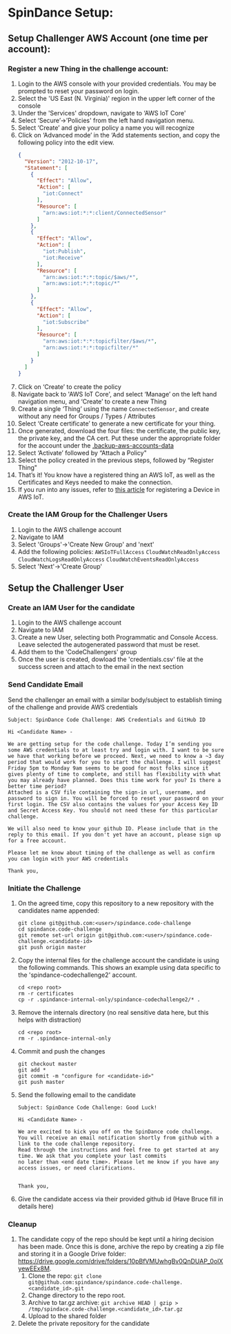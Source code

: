 # SpinDance Setup:

## Setup Challenger AWS Account (one time per account):

### Register a new Thing in the challenge account:
1. Login to the AWS console with your provided credentials. You may be prompted to reset your password on login.
1. Select the 'US East (N. Virginia)' region in the upper left corner of the console
1. Under the 'Services' dropdown, navigate to ‘AWS IoT Core'
1. Select ‘Secure’->’Policies' from the left hand navigation menu.
1. Select ‘Create’ and give your policy a name you will recognize
1. Click on ‘Advanced mode’ in the ‘Add statements section, and copy the following policy into the edit view.
    ```json
    {
      "Version": "2012-10-17",
      "Statement": [
        {
          "Effect": "Allow",
          "Action": [
            "iot:Connect"
          ],
          "Resource": [
            "arn:aws:iot:*:*:client/ConnectedSensor"
          ]
        },
        {
          "Effect": "Allow",
          "Action": [
            "iot:Publish",
            "iot:Receive"
          ],
          "Resource": [
            "arn:aws:iot:*:*:topic/$aws/*",
            "arn:aws:iot:*:*:topic/*"
          ]
        },
        {
          "Effect": "Allow",
          "Action": [
            "iot:Subscribe"
          ],
          "Resource": [
            "arn:aws:iot:*:*:topicfilter/$aws/*",
            "arn:aws:iot:*:*:topicfilter/*"
          ]
        }
      ]
    }
    ```
1. Click on ‘Create’ to create the policy
1. Navigate back to 'AWS IoT Core', and select ‘Manage’ on the left hand navigation menu, and ‘Create’ to create a new Thing
1. Create a single ‘Thing’ using the name `ConnectedSensor`, and create without any need for Groups / Types / Attributes
1. Select ‘Create certificate’ to generate a new certificate for your thing.
1. Once generated, download the four files: the certificate, the public key, the private key, and the CA cert. Put these under the appropriate folder for the account under the [.backup-aws-accounts-data](../../.backup-aws-accounts-data)
1. Select ‘Activate’ followed by “Attach a Policy"
1. Select the policy created in the previous steps, followed by “Register Thing"
1. That’s it! You know have a registered thing an AWS IoT, as well as the Certificates and Keys needed to make the connection.
1. If you run into any issues, refer to [this article](https://docs.aws.amazon.com/iot/latest/developerguide/register-device.html) for registering a Device in AWS IoT.

### Create the IAM Group for the Challenger Users
1. Login to the AWS challenge account
1. Navigate to IAM
1. Select 'Groups'->'Create New Group' and 'next'
1. Add the following policies:
    `AWSIoTFullAccess`
    `CloudWatchReadOnlyAccess`
    `CloudWatchLogsReadOnlyAccess`
    `CloudWatchEventsReadOnlyAccess`
1. Select 'Next'->'Create Group'

## Setup the Challenger User

### Create an IAM User for the candidate
1. Login to the AWS challenge account
1. Navigate to IAM
1. Create a new User, selecting both Programmatic and Console Access. Leave selected the autogenerated password that must be reset.
1. Add them to the 'CodeChallengers' group
1. Once the user is created, dowload the 'credentials.csv' file at the success screen and attach to the email in the next section

### Send Candidate Email
Send the challenger an email with a similar body/subject to establish timing of the challenge and provide AWS credentials

```
Subject: SpinDance Code Challenge: AWS Credentials and GitHub ID

Hi <Candidate Name> - 

We are getting setup for the code challenge. Today I’m sending you some AWS credentials to at least try and login with. I want to be sure we have that working before we proceed. Next, we need to know a ~3 day period that would work for you to start the challenge. I will suggest Friday 5pm to Monday 9am seems to be good for most folks since it gives plenty of time to complete, and still has flexibility with what you may already have planned. Does this time work for you? Is there a better time period?
Attached is a CSV file containing the sign-in url, username, and password to sign in. You will be forced to reset your password on your first login. The CSV also contains the values for your Access Key ID and Secret Access Key. You should not need these for this particular challenge.

We will also need to know your github ID. Please include that in the reply to this email. If you don't yet have an account, please sign up for a free account.

Please let me know about timing of the challenge as well as confirm you can login with your AWS credentials

Thank you,
```

### Initiate the Challenge

1. On the agreed time, copy this repository to a new repository with the candidates name appended:
    ```
    git clone git@github.com:<user>/spindance.code-challenge
    cd spindance.code-challenge
    git remote set-url origin git@github.com:<user>/spindance.code-challenge.<candidate-id>
    git push origin master
    ```
1. Copy the internal files for the challenge account the candidate is using the following commands. 
This shows an example using data specific to the 'spindance-codechallenge2' account.
    ```
    cd <repo root>
    rm -r certificates
    cp -r .spindance-internal-only/spindance-codechallenge2/* .
    ```
1. Remove the internals directory (no real sensitive data here, but this helps with distraction)
    ```
    cd <repo root>
    rm -r .spindance-internal-only
    ```
1. Commit and push the changes
    ```
    git checkout master
    git add *
    git commit -m "configure for <candidate-id>"
    git push master
    ```
1. Send the following email to the candidate

    ```
    Subject: SpinDance Code Challenge: Good Luck!
    
    Hi <Candidate Name> - 
    
    We are excited to kick you off on the SpinDance code challenge. 
    You will receive an email notification shortly from github with a link to the code challenge repository.
    Read through the instructions and feel free to get started at any time. We ask that you complete your last commits
    no later than <end date time>. Please let me know if you have any access issues, or need clarifications.
    
    
    Thank you,
    ```
 1. Give the candidate access via their provided github id (Have Bruce fill in details here)
 
 ### Cleanup 
 
 1. The candidate copy of the repo should be kept until a hiring decision has been made. Once this 
 is done, archive the repo by creating a zip file and storing it in a Google Drive folder: https://drive.google.com/drive/folders/10pBfVMUwhgBv0QnDUAP_0olXyewEEx8M.
    1. Clone the repo: `git clone git@github.com:spindance/spindance.code-challenge.<candidate_id>.git`
    1. Change directory to the repo root.
    1. Archive to tar.gz archive: `git archive HEAD | gzip > /tmp/spindace.code-challenge.<candidate_id>.tar.gz`
    1. Upload to the shared folder
 1. Delete the private repository for the candidate
